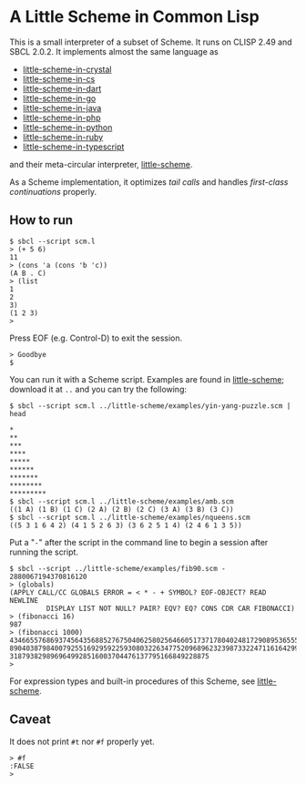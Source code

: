 # A Little Scheme in Common Lisp

This is a small interpreter of a subset of Scheme.
It runs on CLISP 2.49 and SBCL 2.0.2.
It implements almost the same language as

- [little-scheme-in-crystal](https://github.com/nukata/little-scheme-in-crystal)
- [little-scheme-in-cs](https://github.com/nukata/little-scheme-in-cs)
- [little-scheme-in-dart](https://github.com/nukata/little-scheme-in-dart)
- [little-scheme-in-go](https://github.com/nukata/little-scheme-in-go)
- [little-scheme-in-java](https://github.com/nukata/little-scheme-in-java)
- [little-scheme-in-php](https://github.com/nukata/little-scheme-in-php)
- [little-scheme-in-python](https://github.com/nukata/little-scheme-in-python)
- [little-scheme-in-ruby](https://github.com/nukata/little-scheme-in-ruby)
- [little-scheme-in-typescript](https://github.com/nukata/little-scheme-in-typescript)

and their meta-circular interpreter, 
[little-scheme](https://github.com/nukata/little-scheme).

As a Scheme implementation, 
it optimizes _tail calls_ and handles _first-class continuations_ properly.

## How to run

```
$ sbcl --script scm.l
> (+ 5 6)
11
> (cons 'a (cons 'b 'c))
(A B . C)
> (list
1
2
3)
(1 2 3)
> 
```

Press EOF (e.g. Control-D) to exit the session.

```
> Goodbye
$ 
```

You can run it with a Scheme script.
Examples are found in 
[little-scheme](https://github.com/nukata/little-scheme);
download it at `..` and you can try the following:

```
$ sbcl --script scm.l ../little-scheme/examples/yin-yang-puzzle.scm | head

*
**
***
****
*****
******
*******
********
*********
$ sbcl --script scm.l ../little-scheme/examples/amb.scm
((1 A) (1 B) (1 C) (2 A) (2 B) (2 C) (3 A) (3 B) (3 C))
$ sbcl --script scm.l ../little-scheme/examples/nqueens.scm
((5 3 1 6 4 2) (4 1 5 2 6 3) (3 6 2 5 1 4) (2 4 6 1 3 5))
```

Put a "`-`" after the script in the command line to begin a session 
after running the script.

```
$ sbcl --script ../little-scheme/examples/fib90.scm -
2880067194370816120
> (globals)
(APPLY CALL/CC GLOBALS ERROR = < * - + SYMBOL? EOF-OBJECT? READ NEWLINE
         DISPLAY LIST NOT NULL? PAIR? EQV? EQ? CONS CDR CAR FIBONACCI)
> (fibonacci 16)
987
> (fibonacci 1000)
43466557686937456435688527675040625802564660517371780402481729089536555417949051
89040387984007925516929592259308032263477520968962323987332247116164299644090653
3187938298969649928516003704476137795166849228875
> 
```

For expression types and built-in procedures of this Scheme, see
[little-scheme](https://github.com/nukata/little-scheme).


## Caveat

It does not print `#t` nor `#f` properly yet.

```
> #f
:FALSE
> 
```
